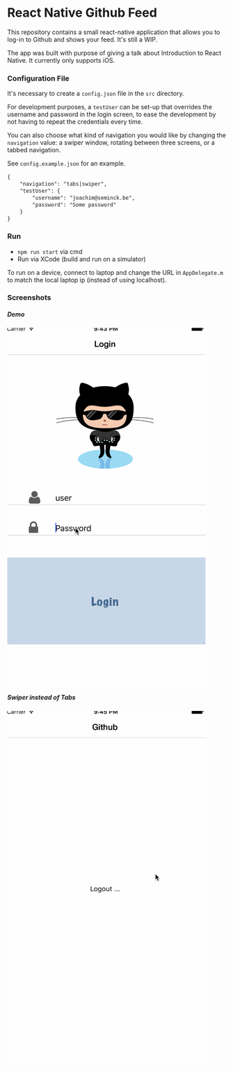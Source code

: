 # React Native Github Feed

This repository contains a small react-native application that allows you to log-in to Github and shows your feed. It's still a WIP.

The app was built with purpose of giving a talk about Introduction to React Native. It currently only supports iOS.

### Configuration File

It's necessary to create a `config.json` file in the `src` directory.

For development purposes, a `testUser` can be set-up that overrides the username and password in the login screen, to ease the development by not having to repeat the credentials every time.

You can also choose what kind of navigation you would like by changing the `navigation` value: a swiper window, rotating between three screens, or a tabbed navigation.

See `config.example.json` for an example.
```
{
    "navigation": "tabs|swiper",
    "testUser": {
        "username": "joachim@seminck.be",
        "password": "Some password"
    }
}
```

### Run

* `npm run start` via cmd
* Run via XCode (build and run on a simulator)

To run on a device, connect to laptop and change the URL in `AppDelegate.m` to match the local laptop ip (instead of using localhost).

### Screenshots

##### Demo
![Tabs](https://github.com/jseminck/react-native-github-feed/blob/master/screenshots/github_feed.gif)

##### Swiper instead of Tabs
![Swiper](https://github.com/jseminck/react-native-github-feed/blob/master/screenshots/github_swiper.gif)
